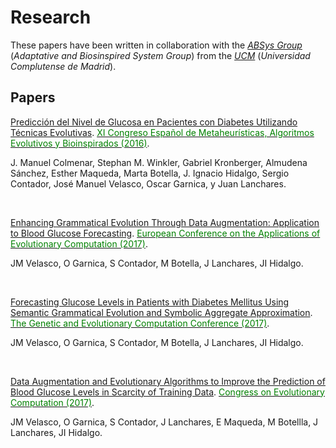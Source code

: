 
# Research
These papers have been written in collaboration with the [*ABSys Group*](http://bioinspired.dacya.ucm.es/doku.php?id=home) (*Adaptative and Biosinspired System Group*) from the [*UCM*](https://www.ucm.es/)  (*Universidad Complutense de Madrid*).


## Papers
[Predicción del Nivel de Glucosa en Pacientes con Diabetes Utilizando Técnicas Evolutivas](). [<span style="color:green">XI Congreso Español de Metaheurísticas, Algoritmos Evolutivos y Bioinspirados (2016)</span>](http://www.congresocedi.es/es/maeb). 


J. Manuel Colmenar, Stephan M. Winkler, Gabriel Kronberger, Almudena Sánchez, Esther Maqueda, Marta Botella, J. Ignacio Hidalgo, Sergio Contador, José Manuel Velasco, Oscar Garnica, y Juan Lanchares.


<br/>

[Enhancing Grammatical Evolution Through Data Augmentation: Application to Blood Glucose Forecasting](https://link.springer.com/chapter/10.1007/978-3-319-55849-3_10). [<span style="color:green">European Conference on the Applications of Evolutionary Computation (2017)</span>](http://www.evostar.org/2017/cfp_evoapps.php). 


JM Velasco, O Garnica, S Contador, M Botella, J Lanchares, JI Hidalgo.


<br/>

[Forecasting Glucose Levels in Patients with Diabetes Mellitus Using Semantic Grammatical Evolution and Symbolic Aggregate Approximation](https://www.researchgate.net/publication/318376740_Forecasting_glucose_levels_in_patients_with_diabetes_mellitus_using_semantic_grammatical_evolution_and_symbolic_aggregate_approximation). [<span style="color:green">The Genetic and Evolutionary Computation Conference (2017)</span>](http://gecco-2017.sigevo.org/index.html/HomePage). 


JM Velasco, O Garnica, S Contador, M Botella, J Lanchares, JI Hidalgo.


<br/>

[Data Augmentation and Evolutionary Algorithms to Improve the Prediction of Blood Glucose Levels in Scarcity of Training Data](https://ieeexplore.ieee.org/document/7969570/). [<span style="color:green">Congress on Evolutionary Computation (2017)</span>](https://www.iiia.csic.es/es/conference/ieee-congress-evolutionary-computation-2017). 


JM Velasco, O Garnica, S Contador, J Lanchares, E Maqueda, M Botellla, J Lanchares, JI Hidalgo.


